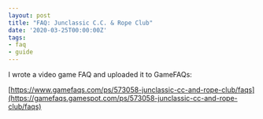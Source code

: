 ```yaml
---
layout: post
title: "FAQ: Junclassic C.C. & Rope Club"
date: '2020-03-25T00:00:00Z'
tags:
- faq
- guide
---
```


I wrote a video game FAQ and uploaded it to GameFAQs:

[https://www.gamefaqs.com/ps/573058-junclassic-cc-and-rope-club/faqs](https://gamefaqs.gamespot.com/ps/573058-junclassic-cc-and-rope-club/faqs)
